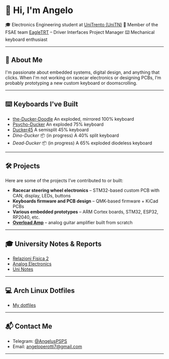 # 👋 Hi, I'm Angelo

🎓 Electronics Engineering student at [UniTrento (UniTN)](https://www.unitn.it)
🔧 Member of the FSAE team [EagleTRT](https://www.eagletrt.it) – Driver Interfaces Project Manager
⌨️ Mechanical keyboard enthusiast

---

## 🧠 About Me

I'm passionate about embedded systems, digital design, and anything that clicks. When I'm not working on racecar electronics or designing PCBs, I’m probably prototyping a new custom keyboard or doomscrolling.

---

## ⌨️ Keyboards I've Built

* [the-Ducker-Doodle](https://github.com/Angelussss/the-Ducker-Doodle) An exploded, mirrored 100% keyboard
* [Psycho-Ducker](https://github.com/Angelussss/Psycho-Ducker) An exploded 75% keyboard
* [Ducker45](https://github.com/Angelussss/Ducker45) A semisplit 45% keyboard
* *Dino-Ducker* 📦 (in progress) A 40% split keyboard
* *Dead-Ducker* 📦 (in progress) A 65% exploded diodeless keyboard

---

## 🛠️ Projects

Here are some of the projects I’ve contributed to or built:

* **Racecar steering wheel electronics** – STM32-based custom PCB with CAN, display, LEDs, buttons
* **Keyboards firmware and PCB design** – QMK-based firmware + KiCad PCBs
* **Various embedded prototypes** – ARM Cortex boards, STM32, ESP32, RP2040, etc.
* **[Overload Amp](https://github.com/RiccardoSegala04/overload-amp)** – analog guitar amplifier built from scratch

---

## 🎓 University Notes & Reports

* [Relazioni Fisica 2](https://github.com/Angelussss/Relazioni-Fisica-2)
* [Analog Electronics](https://github.com/Angelussss/Analog-Electonics)
* [Uni Notes](https://github.com/Angelussss/Uni-Notes)

---

## 💻 Arch Linux Dotfiles

* [My dotfiles](https://github.com/Angelussss/dotfiles)

---

## 📬 Contact Me

* Telegram: [@AngelusPSPS](https://t.me/AngelusPSPS)
* Email: [angeloperotti7@gmail.com](mailto:angeloperotti7@gmail.com)

---

